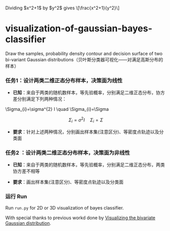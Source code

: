 <html>
<head>
<script type="text/javascript" src="http://latex.codecogs.com/latexit.js"></script>
<script type="text/javascript">
LatexIT.add('p',true);
</script>
</head>
<body>
<p>
Dividing $x^2+1$ by $y^2$ gives \[\frac{x^2+1}{y^2}\]

# visualization-of-gaussian-bayes-classifier
Draw the samples, probability density contour and decision surface of two bi-variant Gaussian distributions（贝叶斯分类器可视化——对满足高斯分布的样本）


### 任务1：设计两类二维正态分布样本，决策面为线性

* **已知**：来自于两类的随机数样本，等先验概率，分别满足二维正态分布，协方差分别满足下列两种情况：

<div lang="latex">
\Sigma_{i}=\sigma^{2} I \quad \Sigma_{i}=\Sigma
</div>

$$\Sigma_{i}=\sigma^{2} I \quad \Sigma_{i}=\Sigma$$

* **要求**：针对上述两种情况，分别画出样本集(注意区分)、等密度点轨迹以及分类面

### 任务2 ：设计两类二维正态分布样本，决策面为非线性

* **已知**：来自于两类的随机数样本，等先验概率，分别满足二维正态分布，两类协方差不相等

* **要求**：画出样本集(注意区分)、等密度点轨迹以及分类面


### 运行 Run
Run `run.py` for 2D or 3D visualization of bayes classifier.


With special thanks to previous workd done by [Visualizing the bivariate Gaussian distribution](https://scipython.com/blog/visualizing-the-bivariate-gaussian-distribution/).
</p>
</body>
</html>

